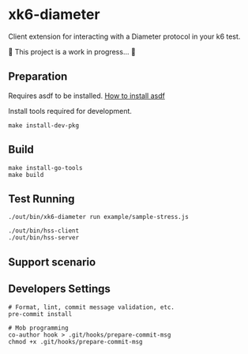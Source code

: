 # xk6-diameter
Client extension for interacting with a Diameter protocol in your k6 test.

🚧 This project is a work in progress... 🚧

## Preparation

Requires asdf to be installed.
[How to install asdf](https://asdf-vm.com/guide/getting-started.html#_2-download-asdf)

Install tools required for development.

```shell
make install-dev-pkg
```

## Build

```shell
make install-go-tools
make build
```

## Test Running
```shell
./out/bin/xk6-diameter run example/sample-stress.js

./out/bin/hss-client
./out/bin/hss-server
```

## Support scenario

## Developers Settings

```shell
# Format, lint, commit message validation, etc.
pre-commit install

# Mob programming
co-author hook > .git/hooks/prepare-commit-msg
chmod +x .git/hooks/prepare-commit-msg
```
